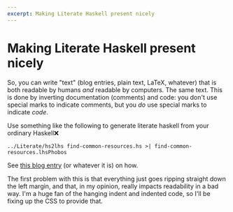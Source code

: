 ```yaml
---
excerpt: Making Literate Haskell present nicely
---
```

Making Literate Haskell present nicely
======================================

So, you can write "text" (blog entries, plain text, LaTeX, whatever) that is both readable by humans *and* readable
by computers.  The same text.  This is done by inverting documentation (comments) and code: you don't use special marks
to indicate comments, but you *do* use special marks to indicate *code*.

Use something like the following to generate literate haskell from your ordinary Haskell:x:

~~~
../Literate/hs2lhs find-common-resources.hs >| find-common-resources.lhsPhobos
~~~

See [this blog entry](http://passingcuriosity.com/2008/literate-haskell-with-markdown-syntax-hightlighting/) (or
whatever it is) on how.

The first problem with this is that everything just goes ripping straight down the left margin, and that, in my
opinion, really impacts readability in a bad way.  I'm a huge fan of the hanging indent and indented code, so I'll be
fixing up the CSS to provide that.
